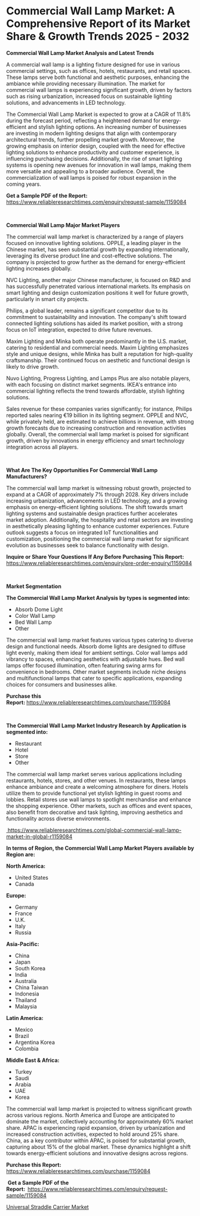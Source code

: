<p><h1>Commercial Wall Lamp Market: A Comprehensive Report of its Market Share & Growth Trends 2025 - 2032</h1></p><p><strong>Commercial Wall Lamp Market Analysis and Latest Trends</strong></p>
<p><p>A commercial wall lamp is a lighting fixture designed for use in various commercial settings, such as offices, hotels, restaurants, and retail spaces. These lamps serve both functional and aesthetic purposes, enhancing the ambiance while providing necessary illumination. The market for commercial wall lamps is experiencing significant growth, driven by factors such as rising urbanization, increased focus on sustainable lighting solutions, and advancements in LED technology. </p><p>The Commercial Wall Lamp Market is expected to grow at a CAGR of 11.8% during the forecast period, reflecting a heightened demand for energy-efficient and stylish lighting options. An increasing number of businesses are investing in modern lighting designs that align with contemporary architectural trends, further propelling market growth. Moreover, the growing emphasis on interior design, coupled with the need for effective lighting solutions to enhance productivity and customer experience, is influencing purchasing decisions. Additionally, the rise of smart lighting systems is opening new avenues for innovation in wall lamps, making them more versatile and appealing to a broader audience. Overall, the commercialization of wall lamps is poised for robust expansion in the coming years.</p></p>
<p><strong>Get a Sample PDF of the Report:&nbsp;</strong> <a href="https://www.reliableresearchtimes.com/enquiry/request-sample/1159084?utm_campaign=3014&utm_medium=2&utm_source=Github&utm_content=ia&utm_term=22032025&utm_id=commercial-wall-lamp">https://www.reliableresearchtimes.com/enquiry/request-sample/1159084</a></p>
<p>&nbsp;</p>
<p><strong>Commercial Wall Lamp Major Market Players</strong></p>
<p><p>The commercial wall lamp market is characterized by a range of players focused on innovative lighting solutions. OPPLE, a leading player in the Chinese market, has seen substantial growth by expanding internationally, leveraging its diverse product line and cost-effective solutions. The company is projected to grow further as the demand for energy-efficient lighting increases globally.</p><p>NVC Lighting, another major Chinese manufacturer, is focused on R&D and has successfully penetrated various international markets. Its emphasis on smart lighting and design customization positions it well for future growth, particularly in smart city projects.</p><p>Philips, a global leader, remains a significant competitor due to its commitment to sustainability and innovation. The company's shift toward connected lighting solutions has aided its market position, with a strong focus on IoT integration, expected to drive future revenues.</p><p>Maxim Lighting and Minka both operate predominantly in the U.S. market, catering to residential and commercial needs. Maxim Lighting emphasizes style and unique designs, while Minka has built a reputation for high-quality craftsmanship. Their continued focus on aesthetic and functional design is likely to drive growth.</p><p>Nuvo Lighting, Progress Lighting, and Lamps Plus are also notable players, with each focusing on distinct market segments. IKEA's entrance into commercial lighting reflects the trend towards affordable, stylish lighting solutions.</p><p>Sales revenue for these companies varies significantly; for instance, Philips reported sales nearing €19 billion in its lighting segment. OPPLE and NVC, while privately held, are estimated to achieve billions in revenue, with strong growth forecasts due to increasing construction and renovation activities globally. Overall, the commercial wall lamp market is poised for significant growth, driven by innovations in energy efficiency and smart technology integration across all players.</p></p>
<p>&nbsp;</p>
<p><strong>What Are The Key Opportunities For Commercial Wall Lamp Manufacturers?</strong></p>
<p><p>The commercial wall lamp market is witnessing robust growth, projected to expand at a CAGR of approximately 7% through 2028. Key drivers include increasing urbanization, advancements in LED technology, and a growing emphasis on energy-efficient lighting solutions. The shift towards smart lighting systems and sustainable design practices further accelerates market adoption. Additionally, the hospitality and retail sectors are investing in aesthetically pleasing lighting to enhance customer experiences. Future outlook suggests a focus on integrated IoT functionalities and customization, positioning the commercial wall lamp market for significant evolution as businesses seek to balance functionality with design.</p></p>
<p><strong>Inquire or Share Your Questions If Any Before Purchasing This Report:</strong> <a href="https://www.reliableresearchtimes.com/enquiry/pre-order-enquiry/1159084?utm_campaign=3014&utm_medium=2&utm_source=Github&utm_content=ia&utm_term=22032025&utm_id=commercial-wall-lamp">https://www.reliableresearchtimes.com/enquiry/pre-order-enquiry/1159084</a></p>
<p>&nbsp;</p>
<p><strong>Market Segmentation</strong></p>
<p><strong>The Commercial Wall Lamp Market Analysis by types is segmented into:</strong></p>
<p><ul><li>Absorb Dome Light</li><li>Color Wall Lamp</li><li>Bed Wall Lamp</li><li>Other</li></ul></p>
<p><p>The commercial wall lamp market features various types catering to diverse design and functional needs. Absorb dome lights are designed to diffuse light evenly, making them ideal for ambient settings. Color wall lamps add vibrancy to spaces, enhancing aesthetics with adjustable hues. Bed wall lamps offer focused illumination, often featuring swing arms for convenience in bedrooms. Other market segments include niche designs and multifunctional lamps that cater to specific applications, expanding choices for consumers and businesses alike.</p></p>
<p><strong>Purchase this Report:&nbsp;</strong><a href="https://www.reliableresearchtimes.com/purchase/1159084?utm_campaign=3014&utm_medium=2&utm_source=Github&utm_content=ia&utm_term=22032025&utm_id=commercial-wall-lamp">https://www.reliableresearchtimes.com/purchase/1159084</a></p>
<p>&nbsp;</p>
<p><strong>The Commercial Wall Lamp Market Industry Research by Application is segmented into:</strong></p>
<p><ul><li>Restaurant</li><li>Hotel</li><li>Store</li><li>Other</li></ul></p>
<p><p>The commercial wall lamp market serves various applications including restaurants, hotels, stores, and other venues. In restaurants, these lamps enhance ambiance and create a welcoming atmosphere for diners. Hotels utilize them to provide functional yet stylish lighting in guest rooms and lobbies. Retail stores use wall lamps to spotlight merchandise and enhance the shopping experience. Other markets, such as offices and event spaces, also benefit from decorative and task lighting, improving aesthetics and functionality across diverse environments.</p></p>
<p><a href="https://www.reliableresearchtimes.com/global-commercial-wall-lamp-market-in-global-r1159084?utm_campaign=3014&utm_medium=2&utm_source=Github&utm_content=ia&utm_term=22032025&utm_id=commercial-wall-lamp">&nbsp;https://www.reliableresearchtimes.com/global-commercial-wall-lamp-market-in-global-r1159084</a></p>
<p><strong>In terms of Region, the Commercial Wall Lamp Market Players available by Region are:</strong></p>
<p>
    <p> <strong> North America: </strong>
        <ul>
            <li>United States</li>
            <li>Canada</li>
        </ul>
        </p> 
    <p> <strong> Europe: </strong>
        <ul>
            <li>Germany</li>
            <li>France</li>
            <li>U.K.</li>
            <li>Italy</li>
            <li>Russia</li>
        </ul>
        </p> 
    <p> <strong> Asia-Pacific: </strong>
        <ul>
            <li>China</li>
            <li>Japan</li>
            <li>South Korea</li>
            <li>India</li>
            <li>Australia</li>
            <li>China Taiwan</li>
            <li>Indonesia</li>
            <li>Thailand</li>
            <li>Malaysia</li>
        </ul>
        </p> 
    <p> <strong> Latin America: </strong>
        <ul>
            <li>Mexico</li>
            <li>Brazil</li>
            <li>Argentina Korea</li>
            <li>Colombia</li>
        </ul>
        </p> 
    <p> <strong> Middle East & Africa: </strong>
        <ul>
            <li>Turkey</li>
            <li>Saudi</li>
            <li>Arabia</li>
            <li>UAE</li>
            <li>Korea</li>
        </ul>
    </p>
    </p>
<p><p>The commercial wall lamp market is projected to witness significant growth across various regions. North America and Europe are anticipated to dominate the market, collectively accounting for approximately 60% market share. APAC is experiencing rapid expansion, driven by urbanization and increased construction activities, expected to hold around 25% share. China, as a key contributor within APAC, is poised for substantial growth, capturing about 15% of the global market. These dynamics highlight a shift towards energy-efficient solutions and innovative designs across regions.</p></p>
<p><strong>Purchase this Report: </strong><a href="https://www.reliableresearchtimes.com/purchase/1159084?utm_campaign=3014&utm_medium=2&utm_source=Github&utm_content=ia&utm_term=22032025&utm_id=commercial-wall-lamp">https://www.reliableresearchtimes.com/purchase/1159084</a></p>
<p>&nbsp;<strong>Get a Sample PDF of the Report:&nbsp;&nbsp;</strong><a href="https://www.reliableresearchtimes.com/enquiry/request-sample/1159084?utm_campaign=3014&utm_medium=2&utm_source=Github&utm_content=ia&utm_term=22032025&utm_id=commercial-wall-lamp">https://www.reliableresearchtimes.com/enquiry/request-sample/1159084</a></p>
<p><strong></strong></p>
<p><p><a href="https://github.com/saaindosya/Market-Research-Report-List-1/blob/main/universal-straddle-carrier-market.md?utm_campaign=3014&utm_medium=2&utm_source=Github&utm_content=ia&utm_term=22032025&utm_id=commercial-wall-lamp">Universal Straddle Carrier Market</a></p></p>